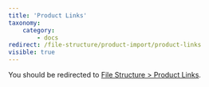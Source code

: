 ```yaml
---
title: 'Product Links'
taxonomy:
    category:
        - docs
redirect: /file-structure/product-import/product-links
visible: true
---
```


You should be redirected to [File Structure > Product Links](/file-structure/product-import/product-links).